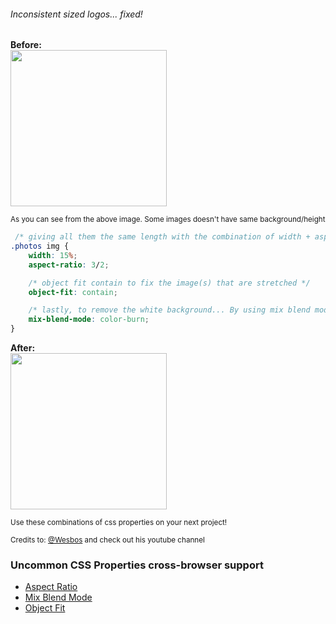 ###### Inconsistent sized logos... fixed!

**Before:**
<br>
<img src="https://github.com/Jtzuya/css-styling-tricks/blob/master/logos-styling/assets/before.png" width="250" height="auto"/>

<sup>As you can see from the above image. Some images doesn't have same background/height</sup>

```css
 /* giving all them the same length with the combination of width + aspect ration (bread and butter)*/
.photos img {
    width: 15%;
    aspect-ratio: 3/2;

    /* object fit contain to fix the image(s) that are stretched */
    object-fit: contain;

    /* lastly, to remove the white background... By using mix blend mode of color burn that do the magic */
    mix-blend-mode: color-burn;
}
```

**After:**
<br>
<img src="https://github.com/Jtzuya/css-styling-tricks/blob/master/logos-styling/assets/after.png" width="250" height="auto"/>

<sub>Use these combinations of css properties on your next project!</sub>

<sup>Credits to: [@Wesbos](https://www.youtube.com/@WesBos) and check out his youtube channel</sup>


### Uncommon CSS Properties cross-browser support
- [Aspect Ratio](https://caniuse.com/?search=mix-blend-mode)
- [Mix Blend Mode](https://caniuse.com/?search=aspect-ratio)
- [Object Fit](https://caniuse.com/?search=object-fit)
